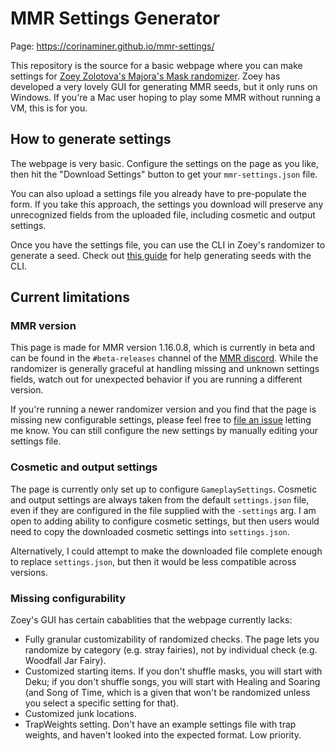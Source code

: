 # MMR Settings Generator
Page: https://corinaminer.github.io/mmr-settings/

This repository is the source for a basic webpage where you can make settings for [Zoey Zolotova's Majora's Mask randomizer](https://github.com/ZoeyZolotova/mm-rando). Zoey has developed a very lovely GUI for generating MMR seeds, but it only runs on Windows. If you're a Mac user hoping to play some MMR without running a VM, this is for you.

## How to generate settings
The webpage is very basic. Configure the settings on the page as you like, then hit the "Download Settings" button to get your `mmr-settings.json` file.

You can also upload a settings file you already have to pre-populate the form. If you take this approach, the settings you download will preserve any unrecognized fields from the uploaded file, including cosmetic and output settings.

Once you have the settings file, you can use the CLI in Zoey's randomizer to generate a seed. Check out [this guide](https://docs.google.com/document/d/19lqbkCu9ai_0nqJ5T7fWJuK6JZnZz0xUKxD4mg7J4ZI/) for help generating seeds with the CLI.

## Current limitations
### MMR version
This page is made for MMR version 1.16.0.8, which is currently in beta and can be found in the `#beta-releases` channel of the [MMR discord](https://discord.gg/7jBRhhJ). While the randomizer is generally graceful at handling missing and unknown settings fields, watch out for unexpected behavior if you are running a different version.

If you're running a newer randomizer version and you find that the page is missing new configurable settings, please feel free to [file an issue](https://github.com/corinaminer/mmr-settings/issues/new) letting me know. You can still configure the new settings by manually editing your settings file.

### Cosmetic and output settings
The page is currently only set up to configure `GameplaySettings`. Cosmetic and output settings are always taken from the default `settings.json` file, even if they are configured in the file supplied with the `-settings` arg. I am open to adding ability to configure cosmetic settings, but then users would need to copy the downloaded cosmetic settings into `settings.json`.

Alternatively, I could attempt to make the downloaded file complete enough to replace `settings.json`, but then it would be less compatible across versions.

### Missing configurability
Zoey's GUI has certain cabablities that the webpage currently lacks:
- Fully granular customizability of randomized checks. The page lets you randomize by category (e.g. stray fairies), not by individual check (e.g. Woodfall Jar Fairy).
- Customized starting items. If you don't shuffle masks, you will start with Deku; if you don't shuffle songs, you will start with Healing and Soaring (and Song of Time, which is a given that won't be randomized unless you select a specific setting for that).
- Customized junk locations.
- TrapWeights setting. Don't have an example settings file with trap weights, and haven't looked into the expected format. Low priority.
